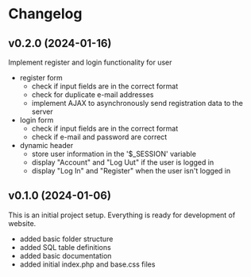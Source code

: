 # Changelog

## v0.2.0 (2024-01-16)

Implement register and login functionality for user

- register form
    - check if input fields are in the correct format
    - check for duplicate e-mail addresses
    - implement AJAX to asynchronously send registration data to the server
- login form
    - check if input fields are in the correct format
    - check if e-mail and password are correct
- dynamic header
    - store user information in the '$_SESSION' variable
    - display "Account" and "Log Uut" if the user is logged in
    - display "Log In" and "Register" when the user isn't logged in

## v0.1.0 (2024-01-06)

This is an initial project setup. Everything is ready for development of website.

- added basic folder structure
- added SQL table definitions
- added basic documentation
- added initial index.php and base.css files